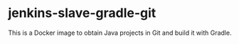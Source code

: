 # jenkins-slave-gradle-git
This is a Docker image to obtain Java projects in Git and build it with Gradle.
